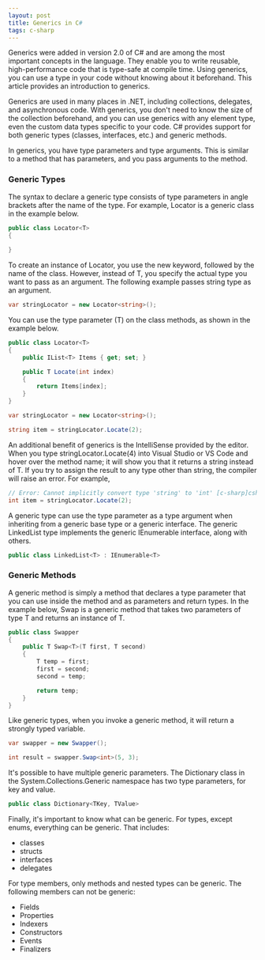 ```yaml
---
layout: post
title: Generics in C#
tags: c-sharp
---
```


Generics were added in version 2.0 of C# and are among the most important concepts in the language. They enable you to write reusable, high-performance code that is type-safe at compile time. Using generics, you can use a type in your code without knowing about it beforehand. This article provides an introduction to generics. 

Generics are used in many places in .NET, including collections, delegates, and asynchronous code. With generics, you don't need to know the size of the collection beforehand, and you can use generics with any element type, even the custom data types specific to your code. C# provides support for both generic types (classes, interfaces, etc.) and generic methods. 

In generics, you have type parameters and type arguments. This is similar to a method that has parameters, and you pass arguments to the method. 

### Generic Types

The syntax to declare a generic type consists of type parameters in angle brackets after the name of the type. For example, Locator<T> is a generic class in the example below. 

```csharp
public class Locator<T>
{
    
}
```

To create an instance of Locator<T>, you use the new keyword, followed by the name of the class. However, instead of T, you specify the actual type you want to pass as an argument. The following example passes string type as an argument. 

```c#
var stringLocator = new Locator<string>();
```

You can use the type parameter (T) on the class methods, as shown in the example below. 

```csharp
public class Locator<T>
{
    public IList<T> Items { get; set; }

    public T Locate(int index) 
    {
        return Items[index];
    }
}

var stringLocator = new Locator<string>();

string item = stringLocator.Locate(2);
```

An additional benefit of generics is the IntelliSense provided by the editor. When you type stringLocator.Locate(4) into Visual Studio or VS Code and hover over the method name; it will show you that it returns a string instead of T. If you try to assign the result to any type other than string, the compiler will raise an error. For example, 

```csharp
// Error: Cannot implicitly convert type 'string' to 'int' [c-sharp]csharp(CS0029)
int item = stringLocator.Locate(2); 
```

A generic type can use the type parameter as a type argument when inheriting from a generic base type or a generic interface. The generic LinkedList<T> type implements the generic IEnumerable<T> interface, along with others. 

```csharp
public class LinkedList<T> : IEnumerable<T>
```

### Generic Methods

A generic method is simply a method that declares a type parameter that you can use inside the method and as parameters and return types. In the example below, Swap<T> is a generic method that takes two parameters of type T and returns an instance of T. 

```csharp
public class Swapper
{
    public T Swap<T>(T first, T second)
    {
        T temp = first;
        first = second;
        second = temp; 

        return temp;
    }
}
```

Like generic types, when you invoke a generic method, it will return a strongly typed variable. 

```csharp
var swapper = new Swapper();

int result = swapper.Swap<int>(5, 3);
```

It's possible to have multiple generic parameters. The Dictionary class in the System.Collections.Generic namespace has two type parameters, for key and value. 

```csharp
public class Dictionary<TKey, TValue>
```

Finally, it's important to know what can be generic. For types, except enums, everything can be generic. That includes:

- classes
- structs
- interfaces
- delegates

For type members, only methods and nested types can be generic. The following members can not be generic:

- Fields
- Properties
- Indexers
- Constructors
- Events
- Finalizers